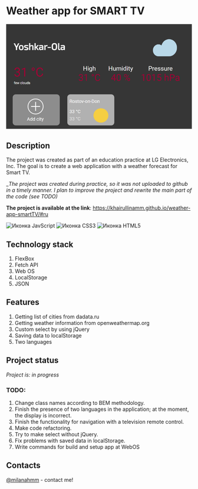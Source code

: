 # Weather app for SMART TV

![Иллюстрация к проекту](image.png)

## Description
The project was created as part of an education practice at LG Electronics, Inc. The goal is to create a web application with a weather forecast for Smart TV.

__The project was created during practice, so it was not uploaded to github in a timely manner. I plan to improve the project and rewrite the main part of the code (see TODO)_

**The project is available at the link**: https://khairullinamm.github.io/weather-app-smartTV/#ru

![Иконка JavScript](https://img.shields.io/badge/JavaScript-323330?style=for-the-badge&logo=javascript&logoColor=F7DF1E)
![Иконка CSS3](https://img.shields.io/badge/CSS3-1572B6?style=for-the-badge&logo=css3&logoColor=white)
![Иконка HTML5](https://img.shields.io/badge/HTML5-E34F26?style=for-the-badge&logo=html5&logoColor=white)


## Technology stack
1. FlexBox
2. Fetch API
3. Web OS
4. LocalStorage
5. JSON 

## Features
1.  Getting list of cities from dadata.ru
2.  Getting weather information from openweathermap.org
3.  Custom select by using jQuery
4.  Saving data to localStorage
5.  Two languages

## Project status
_Project is: in progress_

### TODO:
1. Change class names according to BEM methodology.
2. Finish the presence of two languages in the application; at the moment, the display is incorrect.
3. Finish the functionality for navigation with a television remote control.
4. Make code refactoring.
5. Try to make select without jQuery.
6. Fix problems with saved data in localStorage.
7. Write commands for build and setup app at WebOS


## Contacts 
[@milanahmm](https://t.me/milanahmm) - contact me!


